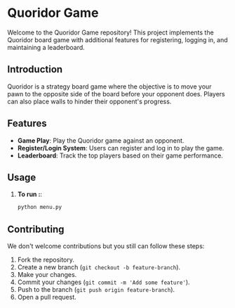 # Quoridor Game

Welcome to the Quoridor Game repository! This project implements the Quoridor board game with additional features for registering, logging in, and maintaining a leaderboard.

## Introduction

Quoridor is a strategy board game where the objective is to move your pawn to the opposite side of the board before your opponent does. Players can also place walls to hinder their opponent's progress.

## Features

- **Game Play**: Play the Quoridor game against an opponent.
- **Register/Login System**: Users can register and log in to play the game.
- **Leaderboard**: Track the top players based on their game performance.

## Usage

1. **To run :**:

    ```bash
    python menu.py
    ```
    
## Contributing

We don't welcome contributions but you still can follow these steps:

1. Fork the repository.
2. Create a new branch (`git checkout -b feature-branch`).
3. Make your changes.
4. Commit your changes (`git commit -m 'Add some feature'`).
5. Push to the branch (`git push origin feature-branch`).
6. Open a pull request.

